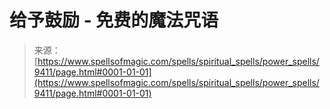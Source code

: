 <!--yml

category: 未分类

date: 2024-06-12 18:45:41

-->

# 给予鼓励 - 免费的魔法咒语

> 来源：[https://www.spellsofmagic.com/spells/spiritual_spells/power_spells/9411/page.html#0001-01-01](https://www.spellsofmagic.com/spells/spiritual_spells/power_spells/9411/page.html#0001-01-01)
